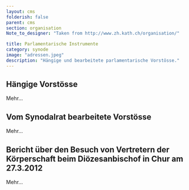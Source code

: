 ```yaml
---
layout: cms
folderish: false
parent: cms
section: organisation
Note_to_designer: "Taken from http://www.zh.kath.ch/organisation/"

title: Parlamentarische Instrumente
category: synode
image: "adressen.jpeg"
description: "Hängige und bearbeitete parlamentarische Vorstösse."
---
```


## Hängige Vorstösse
Mehr…

## Vom Synodalrat bearbeitete Vorstösse
Mehr…

## Bericht über den Besuch von Vertretern der Körperschaft beim Diözesanbischof in Chur am 27.3.2012
Mehr…